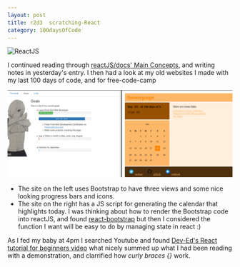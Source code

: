```yaml
---
layout: post
title: r2d3  scratching-React
category: 100daysOfCode
---
```


![ReactJS](images/icon-ReactJS.ico)

I continued reading through [reactJS/docs' Main Concepts](https://reactjs.org/docs/conditional-rendering.html), and writing notes in yesterday's entry.
I then had a look at my old websites I made with my last 100 days of code, and for free-code-camp

![old websites](images/r2d3.png)

* The site on the left uses Bootstrap to have three views and some nice looking progress bars and icons.
* The site on the right has a JS script for generating the calendar that highlights today.
I was thinking about how to render the Bootstrap code into reactJS, and found [react-bootstrap](https://react-bootstrap.github.io/) but then I considered the function I want will be easy to do by managing state in react :)

As I fed my baby at 4pm I searched Youtube and found [Dev-Ed's React tutorial for beginners video](https://www.youtube.com/watch?v=dGcsHMXbSOA) what nicely summed up what I had been reading with a demonstration, and clarrified how _curly braces {}_ work.
